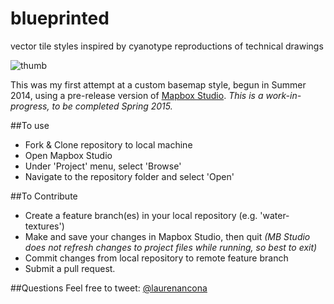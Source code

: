 blueprinted
===========================
vector tile styles inspired by cyanotype reproductions of technical drawings

![thumb](https://raw.githubusercontent.com/laurenancona/blueprinted/master/images/thumb.png)

This was my first attempt at a custom basemap style, begun in Summer 2014, using a pre-release version of [Mapbox Studio](https://www.mapbox.com/mapbox-studio/).
_This is a work-in-progress, to be completed Spring 2015._

##To use
 - Fork & Clone repository to local machine
 - Open Mapbox Studio
 - Under 'Project' menu, select 'Browse'
 - Navigate to the repository folder and select 'Open'

##To Contribute
 - Create a feature branch(es) in your local repository (e.g. 'water-textures')
 - Make and save your changes in Mapbox Studio, then quit _(MB Studio does not refresh changes to project files while running, so best to exit)_
 - Commit changes from local repository to remote feature branch
 - Submit a pull request.

##Questions
 Feel free to tweet: [@laurenancona](https://twitter.com/laurenancona)

 
